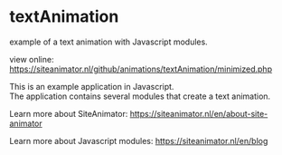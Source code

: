# textAnimation
example of a text animation with Javascript modules.


view online: https://siteanimator.nl/github/animations/textAnimation/minimized.php

This is an example application in Javascript.  
The application contains several modules that create a text animation.  
  
Learn more about SiteAnimator: https://siteanimator.nl/en/about-site-animator  

Learn more about Javascript modules: https://siteanimator.nl/en/blog  
